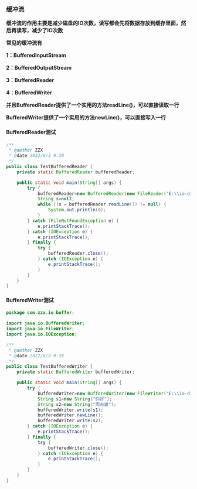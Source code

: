 ### 缓冲流

**缓冲流的作用主要是减少磁盘的IO次数，读写都会先将数据存放到缓存里面，然后再读写，减少了IO次数**

**常见的缓冲流有**

**1：BufferedInputStream**

**2：BufferedOutputStream**

**3：BufferedReader**

**4：BufferedWriter**



**并且BufferedReader提供了一个实用的方法readLine()，可以直接读取一行**

**BufferedWriter提供了一个实用的方法newLine()，可以直接写入一行**



#### BufferedReader测试

```java
/**
 * @author ZZX
 * @date 2022/6/3 9:30
 */
public class TestBufferedReader {
    private static BufferedReader bufferedReader;

    public static void main(String[] args) {
        try {
            bufferedReader=new BufferedReader(new FileReader("E:\\io-dir\\day01.txt"));
            String s=null;
            while ((s = bufferedReader.readLine()) != null) {
                System.out.println(s);
            }
        } catch (FileNotFoundException e) {
            e.printStackTrace();
        } catch (IOException e) {
            e.printStackTrace();
        } finally {
            try {
                bufferedReader.close();
            } catch (IOException e) {
                e.printStackTrace();
            }
        }
    }
}

```



#### BufferedWriter测试

```java
package com.zzx.io.buffer;

import java.io.BufferedWriter;
import java.io.FileWriter;
import java.io.IOException;

/**
 * @author ZZX
 * @date 2022/6/3 9:38
 */
public class TestBufferedWriter {
    private static BufferedWriter bufferedWriter;

    public static void main(String[] args) {
        try {
            bufferedWriter=new BufferedWriter(new FileWriter("E:\\io-dir\\day05.txt"));
            String s1=new String("你好");
            String s2=new String("周志雄");
            bufferedWriter.write(s1);
            bufferedWriter.newLine();
            bufferedWriter.write(s2);
        } catch (IOException e) {
            e.printStackTrace();
        } finally {
            try {
                bufferedWriter.close();
            } catch (IOException e) {
                e.printStackTrace();
            }
        }
    }
}
```

